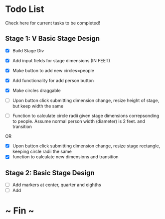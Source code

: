 
# Todo List
Check here for current tasks to be completed!

## Stage 1: V Basic Stage Design
- [x] Build Stage Div
- [x] Add input fields for stage dimensions (IN FEET)
- [x] Make button to add new circles=people
- [x] Add functionality for add person button
- [x] Make circles draggable

- [ ] Upon button click submitting dimension change, resize height of stage, but keep width the same
- [ ] Function to calculate circle radii given stage dimensions correpsonding to people. Assume normal person width (diameter) is 2 feet. and transition

OR 

- [x] Upon button click submitting dimension change, resize stage rectangle, 
keeping circle radii the same
- [x] function to calculate new dimensions and transition

## Stage 2: Basic Stage Design
- [ ] Add markers at center, quarter and eighths
- [ ] Add 

# ~ Fin ~
